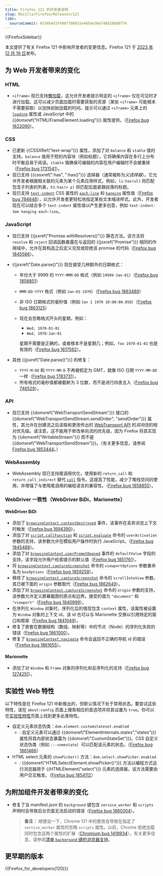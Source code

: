 ```yaml
---
title: Firefox 121 的开发者说明
slug: Mozilla/Firefox/Releases/121
l10n:
  sourceCommit: 6534b4d3f496ff00832e465de36e7488188d0776
---
```


{{FirefoxSidebar}}

本文提供了有关 Firefox 121 中影响开发者的变更信息。Firefox 121 于 [2023 年 12 月 19 日](https://whattrainisitnow.com/release/?version=121)发布。

## 为 Web 开发者带来的变化

### HTML

- `<iframe>` 现已支持[懒加载](/zh-CN/docs/Web/Performance/Lazy_loading)，这允许开发者提示特定的 `<iframe>` 仅在可见时才进行加载。这可以减少页面加载时需要获取的资源（某些 `<iframe>` 可能根本不需要获取）以加快初始加载的时间。提示可以通过 `<iframe>` 元素上的 [`loading`](/zh-CN/docs/Web/HTML/Element/iframe#loading) 属性或 JavaScript 中的 {{domxref("HTMLIFrameElement.loading")}} 属性提供。（[Firefox bug 1622090](https://bugzil.la/1622090)）。

### CSS

- 已更新 {{CSSXRef("text-wrap")}} 属性，添加了对 `balance` 和 `stable` 值的支持。`balance` 值用于短的内容块（例如标题），它将确保内容在多行上分布时平衡且易于阅读。`stable` 值确保可编辑的内容在用户编辑时不会被重排（[Firefox bug 1731541](https://bugzil.la/1731541)）。
- 现已支持 {{cssxref(":has", ":has()")}} 选择器（通常被称为*父选择器*）。它允许开发者根据相关联的元素为某个元素应用样式，例如，`li:has(ul)` 将匹配包含子列表的列表，`h1:has(+ p)` 将匹配后面紧跟段落的标题。
- 现已支持 [`text-indent`](/zh-CN/docs/Web/CSS/text-indent) CSS 属性的 [`each-line`](/zh-CN/docs/Web/CSS/text-indent#each-line) 和 [`hanging`](/zh-CN/docs/Web/CSS/text-indent#hanging) 属性值（[Firefox bug 784648](https://bugzil.la/784648)），以允许开发者更轻松地指定某些文本缩进样式。此外，开发者现在可以结合多个 `text-indent` 属性值以产生更多创意，例如 `text-indent: 3em hanging each-line`。

### JavaScript

- 现已支持 {{jsxref("Promise.withResolvers()")}} 静态方法。该方法将 `resolve` 和 `reject` 回调函数暴露在与返回的 {{jsxref("Promise")}} 相同的作用域中，允许在其构造之后定义兑现或拒绝该 promise 的代码（[Firefox bug 1845586](https://bugzil.la/1845586)）。

- {{jsxref("Date.parse()")}} 现在接受几种额外的日期格式：

  - 年份大于 9999 的 `YYYY-MMM-DD` 格式（例如 `19999-Jan-01`）（[Firefox bug 1858851](https://bugzil.la/1858851)）
  - `MMM-DD-YYYY` 格式（例如 `Jan-01-1970`）（[Firefox bug 1863489](https://bugzil.la/1863489)）
  - 非 ISO 日期格式的毫秒值（例如 `Jan 1 1970 10:00:00.050`）（[Firefox bug 1863125](https://bugzil.la/1863125)）
  - 现在会忽略格式开头的星期，例如：

    - `Wed, 1970-01-01`
    - `Wed, 1970-Jan-01`

    星期不需要是正确的，或者根本不是星期几；例如，`foo 1970-01-01` 也是有效的（[Firefox bug 1617562](https://bugzil.la/1617562)）。

- 其他 {{jsxref("Date.parse()")}} 的修复：

  - `YYYY-M-DD` 和 `YYYY-MM-D` 不再被假定为 GMT，就像 ISO 日期 `YYYY-MM-DD` 一样（[Firefox bug 1783731](https://bugzil.la/1783731)）。
  - 所有格式的毫秒值都被截断为 3 位数，而不是进行四舍五入（[Firefox bug 746529](https://bugzil.la/746529)）。

### API

- 现已支持 {{domxref("WebTransportSendStream")}} 接口的 {{domxref("WebTransportSendStream.sendOrder", "sendOrder")}} 属性，其允许在创建流之后读取和更改传出的 [WebTransport API](/zh-CN/docs/Web/API/WebTransport_API) 的*双向*流的相对优先级。请注意，这不能用于修改单向流的优先级，因为 Firefox 将其实现为 {{domxref("WritableStream")}} 而不是 {{domxref("WebTransportSendStream")}}。（有关更多信息，请参阅 [Firefox bug 1853444](https://bugzil.la/1853444)。）

### WebAssembly

- WebAssembly 现已支持尾调用优化，使用新的 `return_call` 和 `return_call_indirect` 替代 [`call`](/zh-CN/docs/WebAssembly/Reference/Control_flow/call) 指令。这提高了性能，减少了堆栈空间的使用，并增强了与使用尾调用的编程语言的兼容性。（[Firefox bug 1858855](https://bugzil.la/1846789)）。

### WebDriver 一致性（WebDriver BiDi、Marionette）

#### WebDriver BiDi

- 添加了 [`browsingContext.contextDestroyed`](https://w3c.github.io/webdriver-bidi/#event-browsingContext-contextDestroyed) 事件，该事件在丢弃浏览上下文时触发（[Firefox bug 1694390](https://bugzil.la/1694390)）。
- 添加了对 [`script.callFunction`](https://w3c.github.io/webdriver-bidi/#command-script-callFunction) 和 [`script.evaluate`](https://w3c.github.io/webdriver-bidi/#command-script-evaluate) 命令的 `userActivation` 参数的支持，该参数允许在模拟用户操作时执行 JavaScript。（[Firefox bug 1845488](https://bugzil.la/1845488)）。
- 添加了对 [`browsingContext.userPromptOpened`](https://w3c.github.io/webdriver-bidi/#event-browsingContext-userPromptOpened) 事件的 `defaultValue` 字段的支持，该字段允许用户检索提示的默认值（[Firefox bug 1851761](https://bugzil.la/1851761)）。
- 将 [`browsingContext.captureScreenshot`](https://w3c.github.io/webdriver-bidi/#command-browsingContext-captureScreenshot) 命令的 `viewportOptions` 参数重命名为 `boxOptions`（[Firefox bug 1859258](https://bugzil.la/1859258)）。
- 移除了 [`browsingContext.captureScreenshot`](https://w3c.github.io/webdriver-bidi/#command-browsingContext-captureScreenshot) 命令的 `scrollIntoView` 参数，其已被下面的 `origin` 参数取代（[Firefox bug 1862649](https://bugzil.la/1862649)）。
- 添加了对 [`browsingContext.captureScreenshot`](https://w3c.github.io/webdriver-bidi/#command-browsingContext-captureScreenshot) 命令的 `origin` 参数的支持，该参数允许定义屏幕截图的原点和边界。接受的值为 `"document"` 和 `"viewport"`（[Firefox bug 1840999](https://bugzil.la/1840999)）。
- 在序列化 `Window` 对象时，序列化后的值现包含 `context` 属性，该属性被设置为 `Window` 对象的上下文 id，该 id 也可以与 Marionette 交换以引用特定的窗口和框架（[Firefox bug 1841049](https://bugzil.la/1841049)）。
- 修复了嵌套在数据结构（数组、映射等）中的节点（Node）的序列化失败的错误（[Firefox bug 1861000](https://bugzil.la/1861000)）。
- 修复了 [`browsingContext.navigate`](https://w3c.github.io/webdriver-bidi/#command-browsingContext-navigate) 命令会返回不正确的导航 id 的错误（[Firefox bug 1861655](https://bugzil.la/1861655)）。

#### Marionette

- 添加了对 `Window` 和 `Frame` 对象的序列化和反序列化的支持（[Firefox bug 1274251](https://bugzil.la/1274251)）。

## 实验性 Web 特性

以下特性是在 Firefox 121 中新推出的，但默认情况下处于禁用状态。要尝试这些特性，请在 `about:config` 页面上搜索相应的首选项并将其设置为 `true`。你可以在[实验性特性](/zh-CN/docs/Mozilla/Firefox/Experimental_features)页面上找到更多此类特性。

- 自定义元素状态伪类：`dom.element.customstateset.enabled`
  - : 自定义元素可以通过 {{domxref("ElementInternals.states","states")}} 属性将其内部状态暴露为 {{domxref("CustomStateSet")}}。CSS 自定义状态伪类（例如 `:--somestate`）可以匹配该元素的状态。（[Firefox bug 1861466](https://bugzil.la/1861466)）
- HTML select 元素的 `showPicker()` 方法：`dom.select.showPicker.enabled`
  - : {{domxref("HTMLSelectElement.showPicker()")}} 方法以编程方式运行浏览器用于 {{HTMLElement("select")}} 元素的选择器，该方法需要由用户交互触发。（[Firefox bug 1854112](https://bugzil.la/1854112)）

## 为附加组件开发者带来的变化

- 修复了当 manifest.json 的 `background` 键包含 `service_worker` 和 `scripts` 声明时会导致后台页面无法启动的错误（[Firefox bug 1860304](https://bugzil.la/1860304)）。

  > **备注：** 顺便说一下，Chrome 121 中的更改会导致在指定了 `service_worker` 属性时忽略 `scripts` 属性。以前，Chrome 拒绝加载同时包含这两个属性的扩展（[Chromium bug 1418934](https://crbug.com/1418934)）。有关更多信息，请参阅[清单 `background` 键的浏览器支持](/zh-CN/docs/Mozilla/Add-ons/WebExtensions/manifest.json/background#浏览器支持)。

## 更早期的版本

{{Firefox_for_developers(120)}}
